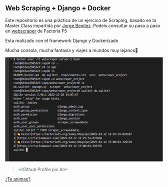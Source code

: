 ## Web Scraping + Django + Docker

Este repositorio es una práctica de un ejercico de Scraping, basado en la Master Class impartida por [Jorge Benítez](https://github.com/signados)
.Podeís consultar su paso a paso en [webscraper](https://github.com/Factoria-F5-dev/webscraper) de Factoria F5

Esta realizado con el framework Django y Dockerizado

Mucha consola, mucha fantasía y viajes a mundos muy lejanos🚀

![terminal_scraper](./files/scrapeandoo_Docker.PNG)

 >  <img style="border-radius: 50%" src="https://avatars.githubusercontent.com/signados?size=40" alt="Github Profile pic Ana">
  [¿Te animas?](https://github.com/Factoria-F5-dev/webscraper)






